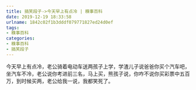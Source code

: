 ```yaml
---
title: 搞笑段子->今天早上有点冷 | 糗事百科
date: 2019-12-19 18:33:58
urlname: 1842c02f1b3dddf079771827ed24d0ef
tags: 
- 糗事百科
categories:
- 糗事百科
- 搞笑段子
---
```

今天早上有点冷，老公骑着电动车送两孩子上学，学渣儿子说爸爸你买个汽车吧，坐汽车不冷，老公说你考进前三名，马上买，熊孩子说，你咋不说你买彩票中五百万，到时候买两，老公给我一说，我都笑死了。


